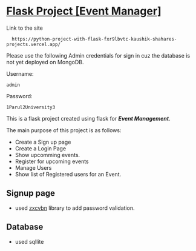# [Flask Project [Event Manager]](https://python-project-with-flask.vercel.app/)

Link to the site

```
  https://python-project-with-flask-fxr9lbvtc-kaushik-shahares-projects.vercel.app/
```
Please use the following Admin credentials for sign in cuz the database is not yet deployed on MongoDB.

Username: 
```
admin
```
Password:
```
1Parul2University3
```


This is a flask project created using flask for _**Event Management**_.

The main purpose of this project is as follows:

- Create a Sign up page
- Create a Login Page
- Show upcomming events.
- Register for upcoming events
- Manage Users
- Show list of Registered users for an Event.

## Signup page

- used [zxcvbn](https://github.com/dwolfhub/zxcvbn-python) library to add password validation.

## Database

- used sqllite
